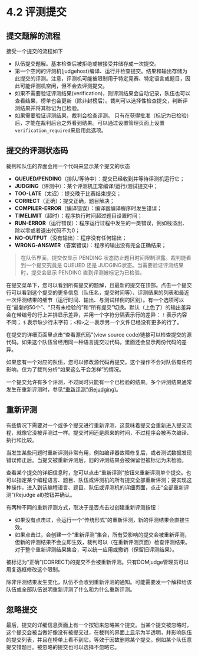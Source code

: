 # 4.2 评测提交

## 提交题解的流程
接受一个提交的流程如下
* 队伍提交题解。基本检查后被拒绝或被接受并储存成一次提交。
* 第一个空闲的评测机(judgehost)编译、运行并检查提交。结果和输出存储为此提交的评测。注意，评测机可能被限制用于特定竞赛、特定语言或题目，因此可能评测机空闲，但不会去评测提交。
* 如果不需要验证评测结果(verification)，则评测结果会自动记录，队伍也可以查看结果，榜单也会更新（除非封榜后）。裁判可以选择性检查提交，判断评测结果并将其标记为已检验。
* 如果需要验证评测结果，裁判会检查评测。 只有在获得批准（标记为已检验）后，才能在裁判后台之外看到结果。可以通过设置管理页面上设置`verification_required`来启用此选项。

## 提交的评测状态码
裁判和队伍的界面会用一个代码来显示某个提交的状态
* **QUEUED/PENDING**（排队/等待中）：提交已经收到并等待评测机运行它；
* **JUDGING**（评测中）：某个评测机正常编译/运行/测试提交中；
* **TOO-LATE**（太迟）：提交晚于比赛结束提交；
* **CORRECT**（正确）：提交正确，题目解决；
* **COMPILER-ERROR**（编译错误）：编译器编译程序时发生错误；
* **TIMELIMIT**（超时）：程序执行时间超过题目设置时间；
* **RUN-ERROR**（运行错误）：程序运行过程中发生的一类错误，例如栈溢出、除以零或者退出代码不为0；
* **NO-OUTPUT**（没有输出）：程序没有任何输出；
* **WRONG-ANSWER**（答案错误）：程序的输出没有完全正确结果；
> 在队伍界面，提交仅显示 PENDING 状态防止题目时间限制泄露。裁判能看到一个提交究竟是 QUEUED 还是 JUDGING状态。当需要验证评测结果时，提交会显示 PENDING 直到评测被标记为已检验。

在提交菜单下，您可以看到所有提交的题解，且最新的提交在顶部。点击一个提交行可以看到这个提交的更多信息（队伍名，提交时间等）、评测结果的列表和最近一次评测结果的细节（运行时间、输出、与测试样例的区别）。有一个选项可以在“最新的50个”、“只有未检验的”和“所有提交”切换。默认（上色了）的输出差异会在带编号的行上并排显示差异，并用一个字符分隔表示行的差异： `!` 表示内容不同； `$` 表示缺少行末字符；`<`和`>`之一表示另一个文件已经没有更多的行了。

在提交的详细页面里点击“查看源代码”(view source code)链接可以检查提交的源代码。如果这个队伍曾经用同一种语言提交过代码，里面还会显示两份代码的差异。

如果您有一个对应的队伍，您可以修改源代码再提交。这个操作不会对队伍有任何影响，仅为了裁判分析“如果这么干会怎样”的情况。

一个提交允许有多个评测，不过同时只能有一个已检验的结果。多个评测结果通常发生在重新评测时，参见[“重新评测”(Rejudging)](#重新评测)。

## 重新评测
有些情况下需要对一个或多个提交进行重新评测，这意味着提交会重新进入提交流程，就像它没被评测过一样。提交时间还是原来的时间，不过程序会被再次编译、执行和比较。

当发生某些问题时重新评测非常有用，例如编译器故障修复后，或者测试数据发现错误修正后。当提交被重新评测后，旧的评测结果会被保留但被标记为未检验。

查看某个提交的详细信息时，您可以点击“重新评测”按钮来重新评测单个提交。也可以指定某个编程语言、题目、队伍或评测机的所有提交全部重新评测；要实现这种操作，进入到该编程语言、题目、队伍或评测机的详细页面，点击“全部重新评测”(Rejudge all)按钮并确认。

有两种不同的重新评测方式，取决于是否点击过创建重新评测按钮：
* 如果没有点击过，会运行一个“传统形式”的重新评测，新的评测结果会直接生效。
* 如果点击过，会创建一个“重新评测”集合，所有受影响的提交会被重新评测，但新的评测结果不会立即生效，裁判可以（在重新评测页面）检查评测结果。对于整个重新评测结果集合，可以统一应用或撤销（保留旧评测结果）。

被标记为“正确”(CORRECT)的提交不会被重新评测。只有DOMjudge管理员可以用复选框修改这个限制。

除非评测结果发生变化，队伍不会收到重新评测的通知。可能需要发一个解释给该队伍或全部队伍说明重新评测了什么和为什么重新评测。

## 忽略提交
最后，提交的详细信息页面上有一个按钮来忽略某个提交。当某个提交被忽略时，这个提交会被当做好像没有被提交过，在裁判的界面上显示为半透明，并影响队伍的提交列表，并且在榜单上看不到它。等效于因故删除某个提交。例如某个队伍意提交错题目。被忽略的提交也可以选择不忽略它。